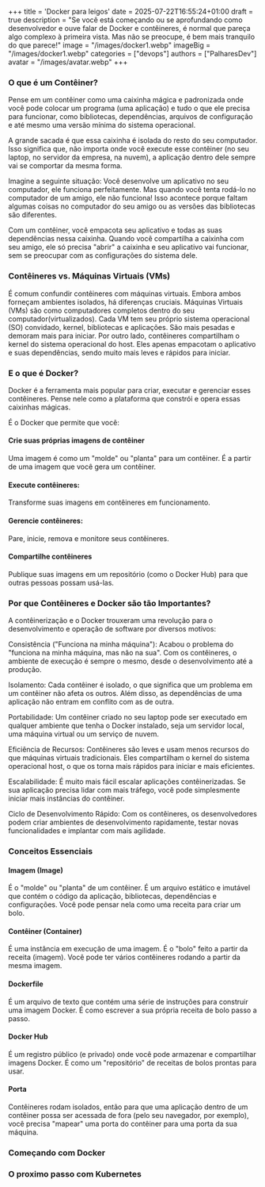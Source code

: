 +++
title = 'Docker para leigos'
date = 2025-07-22T16:55:24+01:00
draft = true
description = "Se você está começando ou se aprofundando como desenvolvedor e ouve falar de Docker e contêineres, é normal que pareça algo complexo à primeira vista. Mas não se preocupe, é bem mais tranquilo do que parece!"
image = "/images/docker1.webp"
imageBig = "/images/docker1.webp"
categories = ["devops"]
authors = ["PalharesDev"]
avatar = "/images/avatar.webp"
+++

### O que é um Contêiner?
Pense em um contêiner como uma caixinha mágica e padronizada onde você pode colocar um programa (uma aplicação) e tudo o que ele precisa para funcionar, como bibliotecas, dependências, arquivos de configuração e até mesmo uma versão mínima do sistema operacional.

A grande sacada é que essa caixinha é isolada do resto do seu computador. Isso significa que, não importa onde você execute esse contêiner (no seu laptop, no servidor da empresa, na nuvem), a aplicação dentro dele sempre vai se comportar da mesma forma.

Imagine a seguinte situação: Você desenvolve um aplicativo no seu computador, ele funciona perfeitamente. Mas quando você tenta rodá-lo no computador de um amigo, ele não funciona! Isso acontece porque faltam algumas coisas no computador do seu amigo ou as versões das bibliotecas são diferentes.

Com um contêiner, você empacota seu aplicativo e todas as suas dependências nessa caixinha. Quando você compartilha a caixinha com seu amigo, ele só precisa "abrir" a caixinha e seu aplicativo vai funcionar, sem se preocupar com as configurações do sistema dele.

### Contêineres vs. Máquinas Virtuais (VMs)
É comum confundir contêineres com máquinas virtuais. Embora ambos forneçam ambientes isolados, há diferenças cruciais. Máquinas Virtuais (VMs) são como computadores completos dentro do seu computador(virtualizados). Cada VM tem seu próprio sistema operacional (SO) convidado, kernel, bibliotecas e aplicações. São mais pesadas e demoram mais para iniciar. Por outro lado, contêineres compartilham o kernel do sistema operacional do host. Eles apenas empacotam o aplicativo e suas dependências, sendo muito mais leves e rápidos para iniciar.

### E o que é Docker?
Docker é a ferramenta mais popular para criar, executar e gerenciar esses contêineres. Pense nele como a plataforma que constrói e opera essas caixinhas mágicas.

É o Docker que permite que você:

#### Crie suas próprias imagens de contêiner
Uma imagem é como um "molde" ou "planta" para um contêiner. É a partir de uma imagem que você gera um contêiner.

#### Execute contêineres:
Transforme suas imagens em contêineres em funcionamento.

#### Gerencie contêineres:
Pare, inicie, remova e monitore seus contêineres.

#### Compartilhe contêineres
Publique suas imagens em um repositório (como o Docker Hub) para que outras pessoas possam usá-las.

### Por que Contêineres e Docker são tão Importantes?
A contêinerização e o Docker trouxeram uma revolução para o desenvolvimento e operação de software por diversos motivos:

Consistência ("Funciona na minha máquina"): Acabou o problema do "funciona na minha máquina, mas não na sua". Com os contêineres, o ambiente de execução é sempre o mesmo, desde o desenvolvimento até a produção.

Isolamento: Cada contêiner é isolado, o que significa que um problema em um contêiner não afeta os outros. Além disso, as dependências de uma aplicação não entram em conflito com as de outra.

Portabilidade: Um contêiner criado no seu laptop pode ser executado em qualquer ambiente que tenha o Docker instalado, seja um servidor local, uma máquina virtual ou um serviço de nuvem.

Eficiência de Recursos: Contêineres são leves e usam menos recursos do que máquinas virtuais tradicionais. Eles compartilham o kernel do sistema operacional host, o que os torna mais rápidos para iniciar e mais eficientes.

Escalabilidade: É muito mais fácil escalar aplicações contêinerizadas. Se sua aplicação precisa lidar com mais tráfego, você pode simplesmente iniciar mais instâncias do contêiner.

Ciclo de Desenvolvimento Rápido: Com os contêineres, os desenvolvedores podem criar ambientes de desenvolvimento rapidamente, testar novas funcionalidades e implantar com mais agilidade.

### Conceitos Essenciais

#### Imagem (Image)
É o "molde" ou "planta" de um contêiner. É um arquivo estático e imutável que contém o código da aplicação, bibliotecas, dependências e configurações. Você pode pensar nela como uma receita para criar um bolo.

#### Contêiner (Container) 
É uma instância em execução de uma imagem. É o "bolo" feito a partir da receita (imagem). Você pode ter vários contêineres rodando a partir da mesma imagem.

#### Dockerfile 
É um arquivo de texto que contém uma série de instruções para construir uma imagem Docker. É como escrever a sua própria receita de bolo passo a passo.

#### Docker Hub 
É um registro público (e privado) onde você pode armazenar e compartilhar imagens Docker. É como um "repositório" de receitas de bolos prontas para usar.

#### Porta
Contêineres rodam isolados, então para que uma aplicação dentro de um contêiner possa ser acessada de fora (pelo seu navegador, por exemplo), você precisa "mapear" uma porta do contêiner para uma porta da sua máquina.

### Começando com Docker

### O proximo passo com Kubernetes